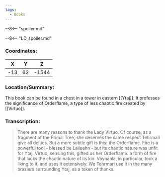 ```yaml
---
tags:
  - Books
---
```


--8<-- "spoiler.md"

--8<-- "LD_spoiler.md"

### Coordinates:
| **X** | **Y**| **Z** |
|:-----:|:----:|:-----:|
|-13  |62   |-1544  |

### Location/Summary:
This book can be found in a chest in a tower in eastern [[Ytaj]]. It professes the significance of Orderflame, a type of less chaotic fire created by [[Virtuo]].

### Transcription:
> There are many reasons to thank the Lady Virtuo. Of course, as a fragment of the Primal Tree, she deserves the same respect Tehrmari give all deities. But a more subtle gift is this: the Orderflame. Fire is a powerful tool - blessed be Lailoehn - but its chaotic nature was unfit for Ytaj. Virtuo, sensing this, gifted us her Orderflame: a form of fire that lacks the chaotic nature of its kin. Voynahla, in particular, took a liking to it, and uses it extensively. We Tehrmari use it in the many braziers surrounding Ytaj, as a token of thanks.

